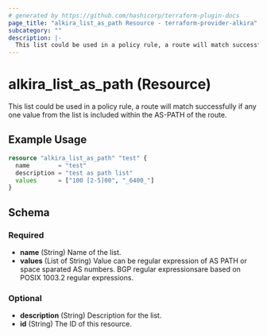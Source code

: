 ```yaml
---
# generated by https://github.com/hashicorp/terraform-plugin-docs
page_title: "alkira_list_as_path Resource - terraform-provider-alkira"
subcategory: ""
description: |-
  This list could be used in a policy rule, a route will match successfully if any one value from the list is included within the AS-PATH of the route.
---
```


# alkira_list_as_path (Resource)

This list could be used in a policy rule, a route will match successfully if any one value from the list is included within the AS-PATH of the route.

## Example Usage

```terraform
resource "alkira_list_as_path" "test" {
  name        = "test"
  description = "test as path list"
  values      = ["100 [2-5]00", "_6400_"]
}
```

<!-- schema generated by tfplugindocs -->
## Schema

### Required

- **name** (String) Name of the list.
- **values** (List of String) Value can be regular expression of AS PATH or space sparated AS numbers. BGP regular expressionsare based on POSIX 1003.2 regular expressions.

### Optional

- **description** (String) Description for the list.
- **id** (String) The ID of this resource.


